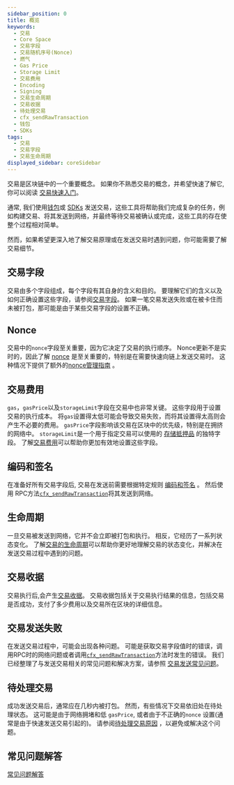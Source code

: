 ```yaml
---
sidebar_position: 0
title: 概览
keywords:
  - 交易
  - Core Space
  - 交易字段
  - 交易随机序号(Nonce)
  - 燃气
  - Gas Price
  - Storage Limit
  - 交易费用
  - Encoding
  - Signing
  - 交易生命周期
  - 交易收据
  - 待处理交易
  - cfx_sendRawTransaction
  - 钱包
  - SDKs
tags:
  - 交易
  - 交易字段
  - 交易生命周期
displayed_sidebar: coreSidebar
---
```


交易是区块链中的一个重要概念。 如果你不熟悉交易的概念，并希望快速了解它,你可以阅读 [交易快速入门](/docs/general/conflux-basics/transactions.md)。

通常, 我们使用[钱包](../../../general/conflux-basics/wallets.md)或 [SDKs](../../build/sdks-and-tools/sdks.md) 发送交易，这些工具将帮助我们完成复杂的任务，例如构建交易、将其发送到网络，并最终等待交易被确认或完成，这些工具的存在使整个过程相对简单。

然而，如果希望更深入地了解交易原理或在发送交易时遇到问题，你可能需要了解交易细节。

## 交易字段

交易由多个字段组成，每个字段有其自身的含义和目的。 要理解它们的含义以及如何正确设置这些字段，请参阅[交易字段](./tx-fields.md)。 如果一笔交易发送失败或在被卡住而未被打包，那可能是由于某些交易字段的设置不正确。

## Nonce

交易中的`nonce`字段至关重要，因为它决定了交易的执行顺序。 Nonce更新不是实时的，因此了解 [nonce](./nonce.md) 是至关重要的，特别是在需要快速向链上发送交易时。 这种情况下提供了额外的[nonce管理指南](./nonce.md) 。

## 交易费用

`gas`，`gasPrice`以及`storageLimit`字段在交易中也非常关键。 这些字段用于设置交易的执行成本。 将`gas`设置得太低可能会导致交易失败，而将其设置得太高则会产生不必要的费用。 `gasPrice`字段影响该交易在区块中的优先级，特别是在拥挤的网络中。 `storageLimit`是一个用于指定交易可以使用的 [存储抵押品](../storage.md) 的独特字段。 了解[交易费用](./transaction-fee.md)可以帮助你更加有效地设置这些字段。

## 编码和签名

在准备好所有交易字段后, 交易在发送前需要根据特定规则 [编码和签名](./encoding-signning.md) 。 然后使用 RPC方法[`cfx_sendRawTransaction`](/docs/core/build/json-rpc/cfx-namespace#cfx_sendrawtransaction)将其发送到网络。

## 生命周期

一旦交易被发送到网络，它并不会立即被打包和执行。 相反，它经历了一系列状态变化。 了解[交易的生命周期](./lifecycle.md)可以帮助你更好地理解交易的状态变化，并解决在发送交易过程中遇到的问题。

## 交易收据

交易执行后,会产生[交易收据](./receipt.md)。 交易收据包括关于交易执行结果的信息，包括交易是否成功，支付了多少费用以及交易所在区块的详细信息。

## 交易发送失败

在发送交易过程中，可能会出现各种问题。 可能是获取交易字段值时的错误，调用RPC时的网络问题或者调用[`cfx_sendRawTransaction`](/docs/core/build/json-rpc/cfx-namespace#cfx_sendrawtransaction)方法时发生的错误。 我们已经整理了与发送交易相关的常见问题和解决方案，请参照 [交易发送常见问题](./send-tx-error.md)。

## 待处理交易

成功发送交易后，通常应在几秒内被打包。 然而，有些情况下交易依旧处在待处理状态。 这可能是由于网络拥堵和低 `gasPrice`, 或者由于不正确的`nonce` 设置(通常是由于快速发送交易引起的)。 请参阅[待处理交易原因](./why-transaction-is-pending.md) ，以避免或解决这个问题。

## 常见问题解答

[常见问题解答](./faqs.md)
